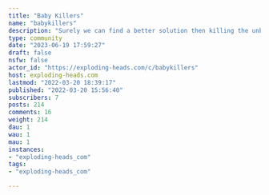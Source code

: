 ```yaml
---
title: "Baby Killers" 
name: "babykillers"
description: "Surely we can find a better solution then killing the unborn.Lets find a way give them a chance to live"
type: community
date: "2023-06-19 17:59:27"
draft: false
nsfw: false
actor_id: "https://exploding-heads.com/c/babykillers"
host: exploding-heads.com
lastmod: "2022-03-20 18:39:17"
published: "2022-03-20 15:56:40"
subscribers: 7
posts: 214
comments: 16
weight: 214
dau: 1
wau: 1
mau: 1
instances:
- "exploding-heads_com"
tags: 
- "exploding-heads_com"

---
```

